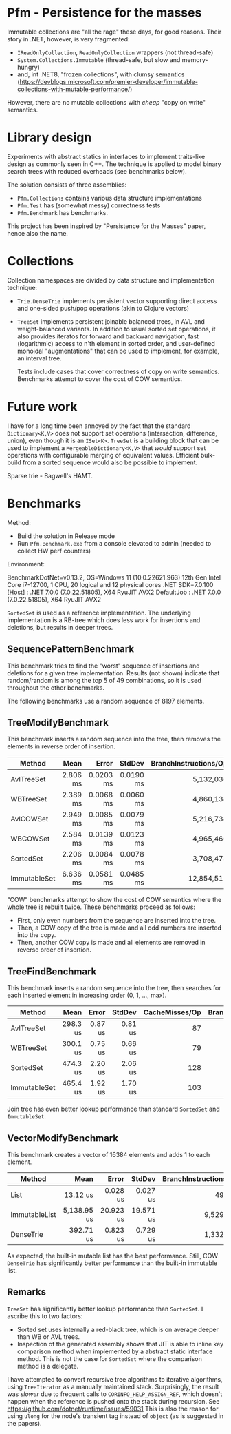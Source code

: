 # Pfm - Persistence for the masses

Immutable collections are "all the rage" these days, for good reasons.  Their story in .NET, however,
is very fragmented:

- `IReadOnlyCollection`, `ReadOnlyCollection` wrappers (not thread-safe)
- `System.Collections.Immutable` (thread-safe, but slow and memory-hungry)
- and, int .NET8, "frozen collections", with clumsy semantics (https://devblogs.microsoft.com/premier-developer/immutable-collections-with-mutable-performance/)

However, there are no mutable collections with _cheap_ "copy on write" semantics.

# Library design

Experiments with abstract statics in interfaces to implement traits-like design as commonly seen in C++.
The technique is applied to model binary search trees with reduced overheads (see benchmarks below).

The solution consists of three assemblies:

- `Pfm.Collections` contains various data structure implementations
- `Pfm.Test` has (somewhat messy) correctness tests
- `Pfm.Benchmark` has benchmarks.

This project has been inspired by "Persistence for the Masses" paper, hence also the name.

# Collections

Collection namespaces are divided by data structure and implementation technique:

- `Trie.DenseTrie` implements persistent vector supporting direct access and one-sided push/pop operations (akin to Clojure vectors)
- `TreeSet` implements persistent joinable balanced trees, in AVL and weight-balanced variants.  In addition
  to usual sorted set operations, it also provides iteratos for forward and backward navigation, fast (logarithmic)
  access to n'th element in sorted order, and user-defined monoidal "augmentations" that can be used to implement,
  for example, an interval tree.

  Tests include cases that cover correctness of copy on write semantics.  Benchmarks attempt to cover the cost of
  COW semantics.

# Future work

I have for a long time been annoyed by the fact that the standard `Dictionary<K,V>` does not support set
operations (intersection, difference, union), even though it is an `ISet<K>`.  `TreeSet` is a building block
that can be used to implement a `MergeableDictionary<K,V>` that _would_ support set operations with
configurable merging of equivalent values.  Efficient bulk-build from a sorted sequence would also be possible
to implement.

Sparse trie - Bagwell's HAMT.

# Benchmarks

Method:

- Build the solution in Release mode
- Run `Pfm.Benchmark.exe` from a console elevated to admin (needed to collect HW perf counters)

Environment:

BenchmarkDotNet=v0.13.2, OS=Windows 11 (10.0.22621.963)
12th Gen Intel Core i7-12700, 1 CPU, 20 logical and 12 physical cores
.NET SDK=7.0.100
  [Host]     : .NET 7.0.0 (7.0.22.51805), X64 RyuJIT AVX2
  DefaultJob : .NET 7.0.0 (7.0.22.51805), X64 RyuJIT AVX2

`SortedSet` is used as a reference implementation.  The underlying implementation is a RB-tree which does less
work for insertions and deletions, but results in deeper trees.

## SequencePatternBenchmark

This benchmark tries to find the "worst" sequence of insertions and deletions for a given tree implementation.
Results (not shown) indicate that random/random is among the top 5 of 49 combinations, so it is used throughout
the other benchmarks.

The following benchmarks use a random sequence of 8197 elements.

## TreeModifyBenchmark
This benchmark inserts a random sequence into the tree, then removes the elements in reverse order of insertion.

|       Method |     Mean |     Error |    StdDev | BranchInstructions/Op | InstructionRetired/Op | CacheMisses/Op |     Gen0 |     Gen1 |  Allocated |
|------------- |---------:|----------:|----------:|----------------------:|----------------------:|---------------:|---------:|---------:|-----------:|
|   AvlTreeSet | 2.806 ms | 0.0203 ms | 0.0190 ms |             5,132,036 |            26,197,461 |          5,660 |  27.3438 |   7.8125 |  384.29 KB |
|    WBTreeSet | 2.389 ms | 0.0068 ms | 0.0060 ms |             4,860,134 |            27,351,823 |          5,278 |  27.3438 |   7.8125 |  384.29 KB |
|    AvlCOWSet | 2.949 ms | 0.0085 ms | 0.0079 ms |             5,216,734 |            26,441,406 |          8,294 |  62.5000 |  39.0625 |  833.37 KB |
|     WBCOWSet | 2.584 ms | 0.0139 ms | 0.0123 ms |             4,965,466 |            27,795,312 |          8,067 |  62.5000 |  31.2500 |  827.98 KB |
|    SortedSet | 2.206 ms | 0.0084 ms | 0.0078 ms |             3,708,473 |            11,000,260 |          4,551 |  23.4375 |   7.8125 |  320.24 KB |
| ImmutableSet | 6.636 ms | 0.0581 ms | 0.0485 ms |            12,854,511 |            54,083,333 |         43,002 | 757.8125 | 460.9375 | 9713.33 KB |

"COW" benchmarks attempt to show the cost of COW semantics where the whole tree is rebuilt twice.  These benchmarks
proceed as follows:

- First, only even numbers from the sequence are inserted into the tree.
- Then, a COW copy of the tree is made and all odd numbers are inserted into the copy.
- Then, another COW copy is made and all elements are removed in reverse order of insertion.

## TreeFindBenchmark

This benchmark inserts a random sequence into the tree, then searches for each inserted element in increasing order (0, 1, ..., max).

|       Method |     Mean |   Error |  StdDev | CacheMisses/Op | BranchInstructions/Op | InstructionRetired/Op |
|------------- |---------:|--------:|--------:|---------------:|----------------------:|----------------------:|
|   AvlTreeSet | 298.3 us | 0.87 us | 0.81 us |             87 |               375,178 |             1,208,659 |
|    WBTreeSet | 300.1 us | 0.75 us | 0.66 us |             79 |               383,311 |             1,229,199 |
|    SortedSet | 474.3 us | 2.20 us | 2.06 us |            128 |             1,050,059 |             2,901,164 |
| ImmutableSet | 465.4 us | 1.92 us | 1.70 us |            103 |             1,169,875 |             2,992,643 |

Join tree has even better lookup performance than standard `SortedSet` and `ImmutableSet`.

## VectorModifyBenchmark

This benchmark creates a vector of 16384 elements and adds 1 to each element.

|        Method |        Mean |     Error |    StdDev | BranchInstructions/Op | InstructionRetired/Op | CacheMisses/Op |
|-------------- |------------:|----------:|----------:|----------------------:|----------------------:|---------------:|
|          List |    13.12 us |  0.028 us |  0.027 us |                49,407 |               280,485 |              2 |
| ImmutableList | 5,138.95 us | 20.923 us | 19.571 us |             9,529,344 |            43,057,812 |         57,847 |
|     DenseTrie |   392.71 us |  0.823 us |  0.729 us |             1,332,262 |             6,028,385 |             54 |

As expected, the built-in mutable list has the best performance.  Still, COW `DenseTrie` has significantly better performance
than the built-in immutable list.

## Remarks

`TreeSet` has significantly better lookup performance than `SortedSet`.  I ascribe this to two factors:

- Sorted set uses internally a red-black tree, which is on average deeper than WB or AVL trees.
- Inspection of the generated assembly shows that JIT is able to inline key comparison method when implemented by
  a abstract static interface method.  This is not the case for `SortedSet` where the comparison method is a delegate.

I have attempted to convert recursive tree algorithms to iterative algorithms, using `TreeIterator` as a manually
maintained stack.  Surprisingly, the result was _slower_ due to frequent calls to `CORINFO_HELP_ASSIGN_REF`, which
doesn't happen when the reference is pushed onto the stack during recursion.
See https://github.com/dotnet/runtime/issues/59031  This is also the reason for using `ulong` for the node's transient
tag instead of `object` (as is suggested in the papers).
